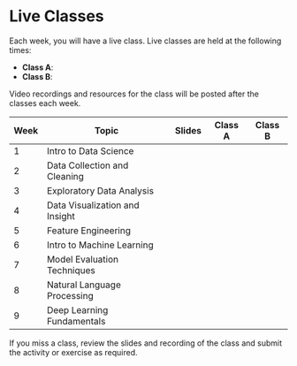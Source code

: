 # Live Classes

Each week, you will have a live class. Live classes are held at the following times:

<aside>

- **Class A**:
- **Class B**:

</aside>

Video recordings and resources for the class will be posted after the classes each week.

| Week | Topic                  |  Slides     | Class A  | Class B |
|------|------------------------|-------------|-----------------|-----------------|
| 1    | Intro to Data Science  |         |       |        |        
| 2    | Data Collection and Cleaning|         |       |        |
| 3    | Exploratory Data Analysis |         |       |        |
| 4    | Data Visualization and Insight|         |       |        |
| 5    | Feature Engineering |         |       |        |        
| 6    | Intro to Machine Learning |         |       |        |
| 7    | Model Evaluation Techniques |         |       |        |
| 8    | Natural Language Processing|         |       |        |
| 9    | Deep Learning Fundamentals |         |       |        |        

If you miss a class, review the slides and recording of the class and submit the activity or exercise as required.

<!-- Week 1 -->
[S1]: 
[V1]: 
[E1]: 
[L1]: 

<!-- Week 2 -->
[S2]: https://docs.google.com/presentation/d/1CliR1sCVeqEFxRNuWDYTyYaEdLMgMwXIfF0A-mcH2is/edit?usp=sharing
[V2a]: https://youtu.be/MzMIlXdpIxE
[V2b]: https://youtu.be/RxELqwNp_Kg
[E2]: https://youtu.be/RxELqwNp_Kg?t=1828
[L2]: https://docs.google.com/forms/d/e/1FAIpQLSeiRMuey1EvlErCvLGm54BVA50hXQ-6ZjJoONuU8Nf2UtTCmQ/viewform

<!-- Week 3 -->
[S3]: https://docs.google.com/presentation/d/10bzjcH_ezmeL_bxk71bXQe1F2FE3sFmCD5bKvMlEFqI/edit?usp=sharing
[V3a]: https://youtu.be/TAXNkbas62g
[V3b]: https://youtu.be/kZLrJ7u8Dzo
[E3]: https://youtu.be/TAXNkbas62g?t=1070
[L3]: https://docs.google.com/forms/d/e/1FAIpQLSckNUyPq-7j3awnFJHZT6NLIrNNXxDgW6QsKY-a0eMHa7Il0w/viewform

<!-- Week 4 -->
[S4]: https://docs.google.com/presentation/d/1PPYWb6yyR_VD10X4ajwHdvikVB7lJ1jja-_0eVYlY1w/edit?usp=sharing
[V4a]: https://youtu.be/gvCvkOMjQEU
[V4b]: https://youtu.be/gti6TYXUtKQ
[E4]: https://youtu.be/gti6TYXUtKQ?t=1370
[L4]: https://docs.google.com/forms/d/e/1FAIpQLSdsH-is_fUt88N-MZGIbrd2l3rsVxIO1ppazy9jdoM_QTRRZA/viewform

